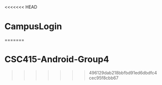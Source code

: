 <<<<<<< HEAD
# CampusLogin
=======
# CSC415-Android-Group4
>>>>>>> 496129dab218bbfbd91ed6dbdfc4cec95f8cbb67
